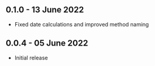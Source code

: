## 0.1.0 - 13 June 2022

* Fixed date calculations and improved method naming

## 0.0.4 - 05 June 2022

* Initial release
